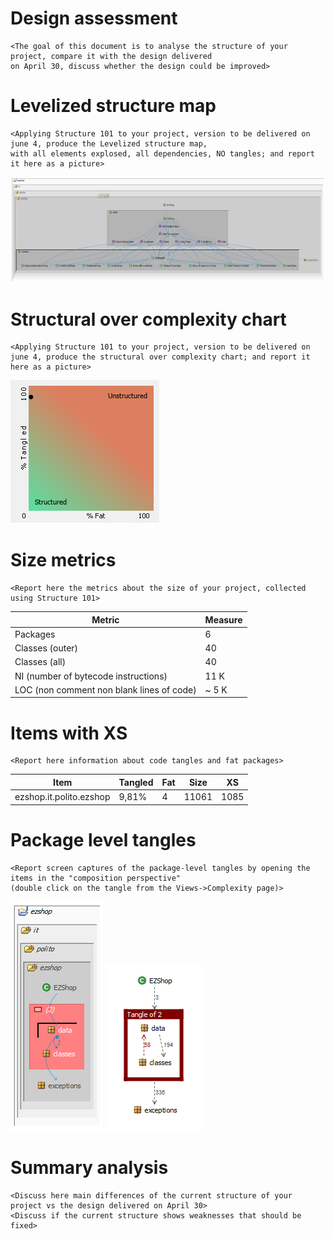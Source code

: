 # Design assessment


```
<The goal of this document is to analyse the structure of your project, compare it with the design delivered
on April 30, discuss whether the design could be improved>
```

# Levelized structure map
```
<Applying Structure 101 to your project, version to be delivered on june 4, produce the Levelized structure map,
with all elements explosed, all dependencies, NO tangles; and report it here as a picture>
```
![](DesignAssessment_images/LevelizedStructureMap.png)

# Structural over complexity chart
```
<Applying Structure 101 to your project, version to be delivered on june 4, produce the structural over complexity chart; and report it here as a picture>
```

![](DesignAssessment_images/StructuralOverComplexityChart.png)

# Size metrics

```
<Report here the metrics about the size of your project, collected using Structure 101>
```


| Metric                                    | Measure |
| ----------------------------------------- | ------- |
| Packages                                  |    6    |
| Classes (outer)                           |   40    |
| Classes (all)                             |   40    |
| NI (number of bytecode instructions)      |   11 K  |
| LOC (non comment non blank lines of code) |  ~ 5 K  |



# Items with XS

```
<Report here information about code tangles and fat packages>
```

| Item                    | Tangled | Fat  | Size  | XS   |
| ----------------------- | ------- | ---- | ----- | ---- |
| ezshop.it.polito.ezshop | 9,81%   | 4    | 11061 | 1085 |


# Package level tangles

```
<Report screen captures of the package-level tangles by opening the items in the "composition perspective" 
(double click on the tangle from the Views->Complexity page)>
```

![](DesignAssessment_images/PackageLevelTangles2.png) ![](DesignAssessment_images/PackageLevelTangles.png)


# Summary analysis
```
<Discuss here main differences of the current structure of your project vs the design delivered on April 30>
<Discuss if the current structure shows weaknesses that should be fixed>
```
